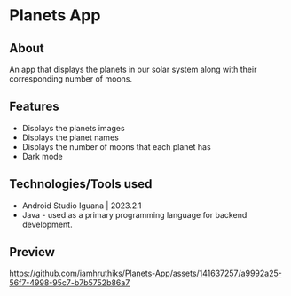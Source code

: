 # Planets App

## About
An app that displays the planets in our solar system along with their corresponding number of moons.

## Features
- Displays the planets images
- Displays the planet names
- Displays the number of moons that each planet has
- Dark mode

## Technologies/Tools used
- Android Studio Iguana | 2023.2.1
- Java - used as a primary programming language for backend development.

## Preview


https://github.com/iamhruthiks/Planets-App/assets/141637257/a9992a25-56f7-4998-95c7-b7b5752b86a7








